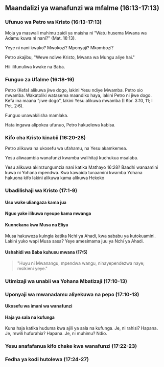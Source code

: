## Maandalizi ya wanafunzi wa mfalme (16:13-17:13)

### Ufunuo wa Petro wa Kristo (16:13-17:13)

Moja ya maswali muhimu zaidi ya maisha ni "Watu husema Mwana wa Adamu kuwa ni nani?" (Mat. 16:13).

Yeye ni nani kwako? Mwokozi? Mponyaji? Mkombozi?

Petro akajibu, "Wewe ndiwe Kristo, Mwana wa Mungu aliye hai."

Hii ilifunuliwa kwake na Baba.

### Funguo za Ufalme (16:18-19)

Petro (Kefa) alikuwa jiwe dogo, lakini Yesu ndiye Mwamba. Petro sio mwamba. Wakatoliki watasema maandiko haya, lakini Petro ni jiwe dogo. Kefa ina maana "jiwe dogo", lakini Yesu alikuwa mwamba (I Kor. 3:10, 11; I Pet. 2:6).

Funguo unawakilisha mamlaka.

Hata ingawa alipokea ufunuo, Petro hakuelewa kabisa.

### Kifo cha Kristo kinabii (16:20-28)

Petro alikuwa na ukosefu wa ufahamu, na Yesu akamkemea.

Yesu aliwaambia wanafunzi kwamba walihitaji kuchukua msalaba.

Yesu alikuwa akimzungumzia nani katika Mathayo 16:28? Baadhi wanaamini kuwa ni Yohana mpendwa. Kwa kawaida tunaamini kwamba Yohana hakuona kifo lakini alikuwa kama  alikuwa Hekoko

### Ubadilishaji wa Kristo (17:1-9)

#### Uso wake uliangaza kama jua

#### Nguo yake ilikuwa nyeupe kama mwanga

#### Kuonekana kwa Musa na Eliya

Musa hakuweza kuingia katika Nchi ya Ahadi, kwa sababu ya kutokuamini. Lakini yuko wapi Musa sasa? Yeye amesimama juu ya Nchi ya Ahadi.

#### Ushahidi wa Baba kuhusu mwana (17:5)

> "Huyu ni Mwanangu, mpendwa wangu, ninayependezwa naye; msikieni yeye."

### Utimizaji wa unabii wa Yohana Mbatizaji (17:10-13)

### Uponyaji wa mwanadamu aliyekuwa na pepo (17:10-13)

#### Ukosefu wa imani wa wanafunzi

#### Haja ya sala na kufunga

Kuna haja katika huduma kwa ajili ya sala na kufunga. Je, ni rahisi? Hapana. Je, mwili hufurahia? Hapana. Je, ni muhimu? Ndio.

### Yesu anafafanua kifo chake kwa wanafunzi (17:22-23)

### Fedha ya kodi hutolewa (17:24-27)